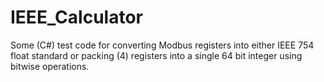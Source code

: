 # IEEE_Calculator

Some (C#) test code for converting Modbus registers into either IEEE 754 float standard or packing (4) registers into a single 64 bit integer using bitwise operations. 
